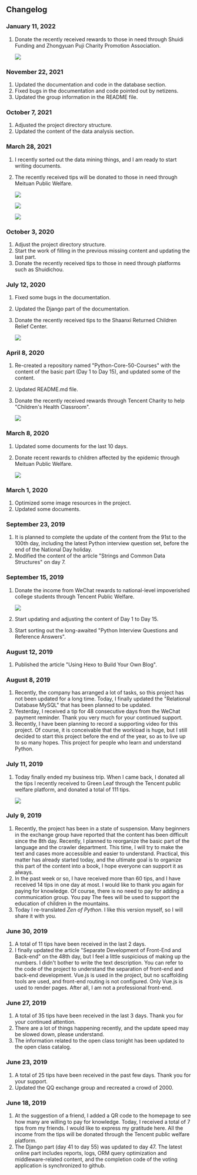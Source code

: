 ## Changelog

### January 11, 2022

1. Donate the recently received rewards to those in need through Shuidi Funding and Zhongyuan Puji Charity Promotion Association.

    ![](res/ABF827024EA535099DC0E6A66A336C51.png)

### November 22, 2021

1. Updated the documentation and code in the database section.
2. Fixed bugs in the documentation and code pointed out by netizens.
3. Updated the group information in the README file.

### October 7, 2021

1. Adjusted the project directory structure.
2. Updated the content of the data analysis section.

### March 28, 2021

1. I recently sorted out the data mining things, and I am ready to start writing documents.

2. The recently received tips will be donated to those in need through Meituan Public Welfare.

    ![](res/donation6.png)

    ![](res/donation7.png)

    ![](res/donation8.png)

### October 3, 2020

1. Adjust the project directory structure.
2. Start the work of filling in the previous missing content and updating the last part.
3. Donate the recently received tips to those in need through platforms such as Shuidichou.

### July 12, 2020

1. Fixed some bugs in the documentation.

2. Updated the Django part of the documentation.

3. Donate the recently received tips to the Shaanxi Returned Children Relief Center.

    ![](res/donation5.png)

### April 8, 2020

1. Re-created a repository named "Python-Core-50-Courses" with the content of the basic part (Day 1 to Day 15), and updated some of the content.

2. Updated README.md file.

3. Donate the recently received rewards through Tencent Charity to help "Children's Health Classroom".

   ![](res/donation4.png)

### March 8, 2020

1. Updated some documents for the last 10 days.

2. Donate recent rewards to children affected by the epidemic through Meituan Public Welfare.

   ![](res/donation3.png)

### March 1, 2020

1. Optimized some image resources in the project.
2. Updated some documents.

### September 23, 2019

1. It is planned to complete the update of the content from the 91st to the 100th day, including the latest Python interview question set, before the end of the National Day holiday.
2. Modified the content of the article "Strings and Common Data Structures" on day 7.

### September 15, 2019

1. Donate the income from WeChat rewards to national-level impoverished college students through Tencent Public Welfare.

   ![](./res/donation2.png)

2. Start updating and adjusting the content of Day 1 to Day 15.

3. Start sorting out the long-awaited "Python Interview Questions and Reference Answers".

### August 12, 2019

1. Published the article "Using Hexo to Build Your Own Blog".

### August 8, 2019

1. Recently, the company has arranged a lot of tasks, so this project has not been updated for a long time. Today, I finally updated the "Relational Database MySQL" that has been planned to be updated.
2. Yesterday, I received a tip for 48 consecutive days from the WeChat payment reminder. Thank you very much for your continued support.
3. Recently, I have been planning to record a supporting video for this project. Of course, it is conceivable that the workload is huge, but I still decided to start this project before the end of the year, so as to live up to so many hopes. This project for people who learn and understand Python.

### July 11, 2019

1. Today finally ended my business trip. When I came back, I donated all the tips I recently received to Green Leaf through the Tencent public welfare platform, and donated a total of 111 tips.

   ![](./res/donation1.png)

### July 9, 2019

1. Recently, the project has been in a state of suspension. Many beginners in the exchange group have reported that the content has been difficult since the 8th day. Recently, I planned to reorganize the basic part of the language and the crawler department. This time, I will try to make the text and cases more accessible and easier to understand. Practical, this matter has already started today, and the ultimate goal is to organize this part of the content into a book, I hope everyone can support it as always.
2. In the past week or so, I have received more than 60 tips, and I have received 14 tips in one day at most. I would like to thank you again for paying for knowledge. Of course, there is no need to pay for adding a communication group. You pay The fees will be used to support the education of children in the mountains.
3. Today I re-translated *Zen of Python*. I like this version myself, so I will share it with you.

### June 30, 2019

1. A total of 11 tips have been received in the last 2 days.
2. I finally updated the article "Separate Development of Front-End and Back-end" on the 48th day, but I feel a little suspicious of making up the numbers. I didn't bother to write the text description. You can refer to the code of the project to understand the separation of front-end and back-end development. Vue.js is used in the project, but no scaffolding tools are used, and front-end routing is not configured. Only Vue.js is used to render pages. After all, I am not a professional front-end.

### June 27, 2019

1. A total of 35 tips have been received in the last 3 days. Thank you for your continued attention.
2. There are a lot of things happening recently, and the update speed may be slowed down, please understand.
3. The information related to the open class tonight has been updated to the open class catalog.

### June 23, 2019

1. A total of 25 tips have been received in the past few days. Thank you for your support.
2. Updated the QQ exchange group and recreated a crowd of 2000.

### June 18, 2019

1. At the suggestion of a friend, I added a QR code to the homepage to see how many are willing to pay for knowledge. Today, I received a total of 7 tips from my friends. I would like to express my gratitude here. All the income from the tips will be donated through the Tencent public welfare platform.
2. The Django part (day 41 to day 55) was updated to day 47. The latest online part includes reports, logs, ORM query optimization and middleware-related content, and the completion code of the voting application is synchronized to github.